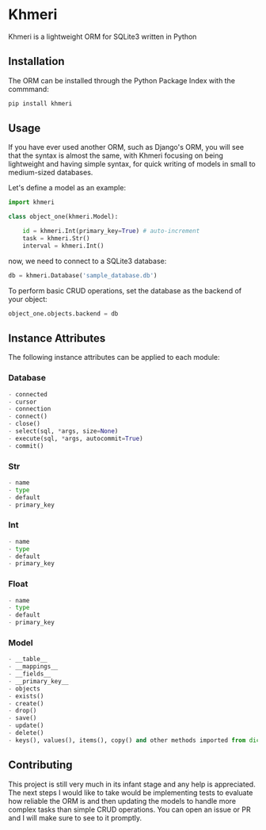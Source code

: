 # Khmeri

Khmeri is a lightweight ORM for SQLite3 written in Python

## Installation

The ORM can be installed through the Python Package Index with the commmand:
```python
pip install khmeri
```

## Usage 

If you have ever used another ORM, such as Django's ORM, you will see that the syntax is almost the same, with Khmeri focusing on being lightweight and having simple syntax, for quick writing of models in small to medium-sized databases. 

Let's define a model as an example:

```python
import khmeri  

class object_one(khmeri.Model):  

    id = khmeri.Int(primary_key=True) # auto-increment
    task = khmeri.Str()
    interval = khmeri.Int()
```
now, we need to connect to a SQLite3 database:

```python
db = khmeri.Database('sample_database.db')
```
To perform basic CRUD operations, set the database as the backend of your object:

```python
object_one.objects.backend = db
```
## Instance Attributes

The following instance attributes can be applied to each module:

### Database
```python
- connected
- cursor
- connection
- connect()
- close()
- select(sql, *args, size=None)
- execute(sql, *args, autocommit=True)
- commit()
```
### Str
```python
- name
- type
- default
- primary_key
```
### Int
```python
- name
- type
- default
- primary_key
```
### Float
```python
- name
- type
- default
- primary_key 
```
### Model
```python
- __table__
- __mappings__
- __fields__
- __primary_key__
- objects
- exists()
- create()
- drop()
- save()
- update()
- delete()
- keys(), values(), items(), copy() and other methods imported from dict
```

## Contributing

This project is still very much in its infant stage and any help is appreciated. The next steps I would like to take would be implementing tests to evaluate how reliable the ORM is and then updating the models to handle more complex tasks than simple CRUD operations. You can open an issue or PR and I will make sure to see to it promptly.

